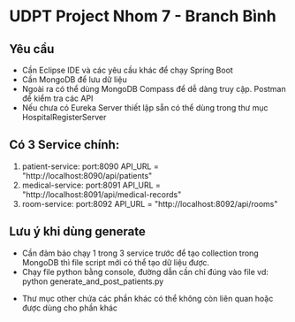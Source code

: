 # UDPT Project Nhom 7 - Branch Bình
## Yêu cầu
- Cần Eclipse IDE và các yêu cầu khác để chạy Spring Boot
- Cần MongoDB để lưu dữ liệu
- Ngoài ra có thể dùng MongoDB Compass để dễ dàng truy cập. Postman để kiểm tra các API
- Nếu chưa có Eureka Server thiết lập sẵn có thể dùng trong thư mục HospitalRegisterServer
## Có 3 Service chính:
1. patient-service: port:8090 API_URL = "http://localhost:8090/api/patients"
2. medical-service: port:8091 API_URL = "http://localhost:8091/api/medical-records"
3. room-service: port:8092 API_URL = "http://localhost:8092/api/rooms"
## Lưu ý khi dùng generate
- Cần đảm bảo chạy 1 trong 3 service trước để tạo collection trong MongoDB thì file script mới có thể tạo dữ liệu được.
- Chạy file python bằng console, đường dẫn cần chỉ đúng vào file vd: python generate_and_post_patients.py
* Thư mục other chứa các phần khác có thể không còn liên quan hoặc được dùng cho phần khác 